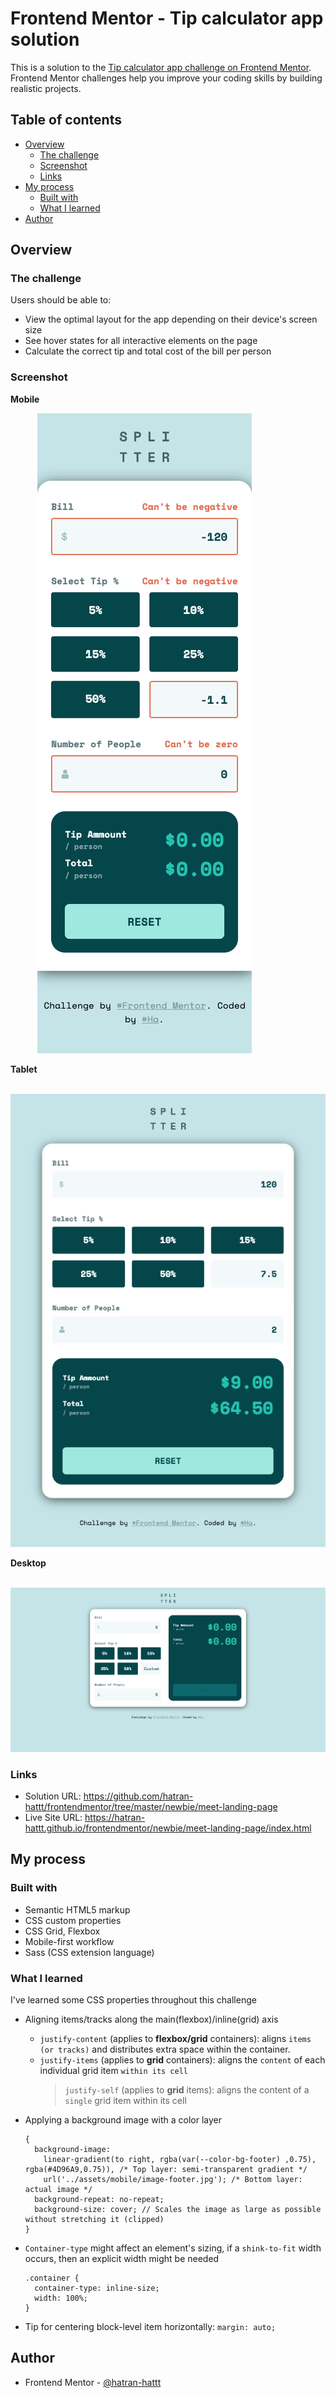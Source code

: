 # Frontend Mentor - Tip calculator app solution

This is a solution to the [Tip calculator app challenge on Frontend Mentor](https://www.frontendmentor.io/challenges/tip-calculator-app-ugJNGbJUX). Frontend Mentor challenges help you improve your coding skills by building realistic projects.

## Table of contents

- [Overview](#overview)
  - [The challenge](#the-challenge)
  - [Screenshot](#screenshot)
  - [Links](#links)
- [My process](#my-process)
  - [Built with](#built-with)
  - [What I learned](#what-i-learned)
- [Author](#author)

## Overview

### The challenge

Users should be able to:

- View the optimal layout for the app depending on their device's screen size
- See hover states for all interactive elements on the page
- Calculate the correct tip and total cost of the bill per person

### Screenshot

**Mobile**

&nbsp;&nbsp;&nbsp;&nbsp;&nbsp;&nbsp;&nbsp;&nbsp;&nbsp;&nbsp;
![](./screenshot-mobile.png)

**Tablet**

&nbsp;&nbsp;&nbsp;&nbsp;&nbsp;&nbsp;&nbsp;&nbsp;&nbsp;&nbsp;
![](./screenshot-tablet.png)

**Desktop**

&nbsp;&nbsp;&nbsp;&nbsp;&nbsp;&nbsp;&nbsp;&nbsp;&nbsp;&nbsp;
![](./screenshot-desktop.png)

### Links

- Solution URL: https://github.com/hatran-hattt/frontendmentor/tree/master/newbie/meet-landing-page
- Live Site URL: https://hatran-hattt.github.io/frontendmentor/newbie/meet-landing-page/index.html

## My process

### Built with

- Semantic HTML5 markup
- CSS custom properties
- CSS Grid, Flexbox
- Mobile-first workflow
- Sass (CSS extension language)

### What I learned

I've learned some CSS properties throughout this challenge

- Aligning items/tracks along the main(flexbox)/inline(grid) axis

  - `justify-content` (applies to **flexbox/grid** containers): aligns `items (or tracks)` and distributes extra space within the container.
  - `justify-items` (applies to **grid** containers): aligns the `content` of each individual grid item `within its cell`
    > `justify-self` (applies to **grid** items): aligns the content of a `single` grid item within its cell

- Applying a background image with a color layer

  ```
  {
    background-image:
      linear-gradient(to right, rgba(var(--color-bg-footer) ,0.75), rgba(#4D96A9,0.75)), /* Top layer: semi-transparent gradient */
      url('../assets/mobile/image-footer.jpg'); /* Bottom layer: actual image */
    background-repeat: no-repeat;
    background-size: cover; // Scales the image as large as possible without stretching it (clipped)
  }
  ```

- `Container-type` might affect an element's sizing, if a `shink-to-fit` width occurs, then an explicit width might be needed
  ```
  .container {
    container-type: inline-size;
    width: 100%;
  }
  ```
- Tip for centering block-level item horizontally: `margin: auto;`

## Author

- Frontend Mentor - [@hatran-hattt](https://www.frontendmentor.io/profile/hatran-hattt)
